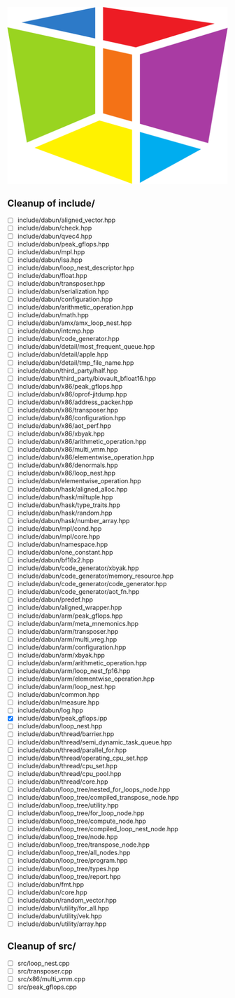 ![dabun logo](/assets/logo/icononly_transparent_nobuffer.png)

## Cleanup of include/

- [ ] include/dabun/aligned_vector.hpp
- [ ] include/dabun/check.hpp
- [ ] include/dabun/qvec4.hpp
- [ ] include/dabun/peak_gflops.hpp
- [ ] include/dabun/mpl.hpp
- [ ] include/dabun/isa.hpp
- [ ] include/dabun/loop_nest_descriptor.hpp
- [ ] include/dabun/float.hpp
- [ ] include/dabun/transposer.hpp
- [ ] include/dabun/serialization.hpp
- [ ] include/dabun/configuration.hpp
- [ ] include/dabun/arithmetic_operation.hpp
- [ ] include/dabun/math.hpp
- [ ] include/dabun/amx/amx_loop_nest.hpp
- [ ] include/dabun/intcmp.hpp
- [ ] include/dabun/code_generator.hpp
- [ ] include/dabun/detail/most_frequent_queue.hpp
- [ ] include/dabun/detail/apple.hpp
- [ ] include/dabun/detail/tmp_file_name.hpp
- [ ] include/dabun/third_party/half.hpp
- [ ] include/dabun/third_party/biovault_bfloat16.hpp
- [ ] include/dabun/x86/peak_gflops.hpp
- [ ] include/dabun/x86/oprof-jitdump.hpp
- [ ] include/dabun/x86/address_packer.hpp
- [ ] include/dabun/x86/transposer.hpp
- [ ] include/dabun/x86/configuration.hpp
- [ ] include/dabun/x86/aot_perf.hpp
- [ ] include/dabun/x86/xbyak.hpp
- [ ] include/dabun/x86/arithmetic_operation.hpp
- [ ] include/dabun/x86/multi_vmm.hpp
- [ ] include/dabun/x86/elementwise_operation.hpp
- [ ] include/dabun/x86/denormals.hpp
- [ ] include/dabun/x86/loop_nest.hpp
- [ ] include/dabun/elementwise_operation.hpp
- [ ] include/dabun/hask/aligned_alloc.hpp
- [ ] include/dabun/hask/miltuple.hpp
- [ ] include/dabun/hask/type_traits.hpp
- [ ] include/dabun/hask/random.hpp
- [ ] include/dabun/hask/number_array.hpp
- [ ] include/dabun/mpl/cond.hpp
- [ ] include/dabun/mpl/core.hpp
- [ ] include/dabun/namespace.hpp
- [ ] include/dabun/one_constant.hpp
- [ ] include/dabun/bf16x2.hpp
- [ ] include/dabun/code_generator/xbyak.hpp
- [ ] include/dabun/code_generator/memory_resource.hpp
- [ ] include/dabun/code_generator/code_generator.hpp
- [ ] include/dabun/code_generator/aot_fn.hpp
- [ ] include/dabun/predef.hpp
- [ ] include/dabun/aligned_wrapper.hpp
- [ ] include/dabun/arm/peak_gflops.hpp
- [ ] include/dabun/arm/meta_mnemonics.hpp
- [ ] include/dabun/arm/transposer.hpp
- [ ] include/dabun/arm/multi_vreg.hpp
- [ ] include/dabun/arm/configuration.hpp
- [ ] include/dabun/arm/xbyak.hpp
- [ ] include/dabun/arm/arithmetic_operation.hpp
- [ ] include/dabun/arm/loop_nest_fp16.hpp
- [ ] include/dabun/arm/elementwise_operation.hpp
- [ ] include/dabun/arm/loop_nest.hpp
- [ ] include/dabun/common.hpp
- [ ] include/dabun/measure.hpp
- [ ] include/dabun/log.hpp
- [x] include/dabun/peak_gflops.ipp
- [ ] include/dabun/loop_nest.hpp
- [ ] include/dabun/thread/barrier.hpp
- [ ] include/dabun/thread/semi_dynamic_task_queue.hpp
- [ ] include/dabun/thread/parallel_for.hpp
- [ ] include/dabun/thread/operating_cpu_set.hpp
- [ ] include/dabun/thread/cpu_set.hpp
- [ ] include/dabun/thread/cpu_pool.hpp
- [ ] include/dabun/thread/core.hpp
- [ ] include/dabun/loop_tree/nested_for_loops_node.hpp
- [ ] include/dabun/loop_tree/compiled_transpose_node.hpp
- [ ] include/dabun/loop_tree/utility.hpp
- [ ] include/dabun/loop_tree/for_loop_node.hpp
- [ ] include/dabun/loop_tree/compute_node.hpp
- [ ] include/dabun/loop_tree/compiled_loop_nest_node.hpp
- [ ] include/dabun/loop_tree/node.hpp
- [ ] include/dabun/loop_tree/transpose_node.hpp
- [ ] include/dabun/loop_tree/all_nodes.hpp
- [ ] include/dabun/loop_tree/program.hpp
- [ ] include/dabun/loop_tree/types.hpp
- [ ] include/dabun/loop_tree/report.hpp
- [ ] include/dabun/fmt.hpp
- [ ] include/dabun/core.hpp
- [ ] include/dabun/random_vector.hpp
- [ ] include/dabun/utility/for_all.hpp
- [ ] include/dabun/utility/vek.hpp
- [ ] include/dabun/utility/array.hpp

## Cleanup of src/

- [ ] src/loop_nest.cpp
- [ ] src/transposer.cpp
- [ ] src/x86/multi_vmm.cpp
- [ ] src/peak_gflops.cpp